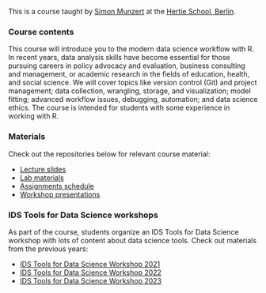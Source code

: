
This is a course taught by [Simon Munzert](https://simonmunzert.com/) at the [Hertie School, Berlin](https://www.hertie-school.org/en/).

### Course contents

This course will introduce you to the modern data science workflow with R. In recent years, data analysis skills have become essential for those pursuing careers in policy advocacy and evaluation, business consulting and management, or academic research in the fields of education, health, and social science. We will cover topics like version control (Git) and project management; data collection, wrangling, storage, and visualization; model fitting; advanced workflow issues, debugging, automation; and data science ethics. The course is intended for students with some experience in working with R.

### Materials

Check out the repositories below for relevant course material:

- [Lecture slides](https://github.com/intro-to-data-science-24/lectures)
- [Lab materials](https://github.com/intro-to-data-science-24/labs)
- [Assignments schedule](https://github.com/intro-to-data-science-24/assignments)
- [Workshop presentations](https://github.com/intro-to-data-science-24/workshop-presentations)

### IDS Tools for Data Science workshops

As part of the course, students organize an IDS Tools for Data Science workshop with lots of content about data science tools. Check out materials from the previous years:

- [IDS Tools for Data Science Workshop 2021](https://intro-to-data-science-21-workshop.github.io/)
- [IDS Tools for Data Science Workshop 2022](https://intro-to-data-science-22-workshop.github.io/)
- [IDS Tools for Data Science Workshop 2023](https://intro-to-data-science-23-workshop.github.io/)


